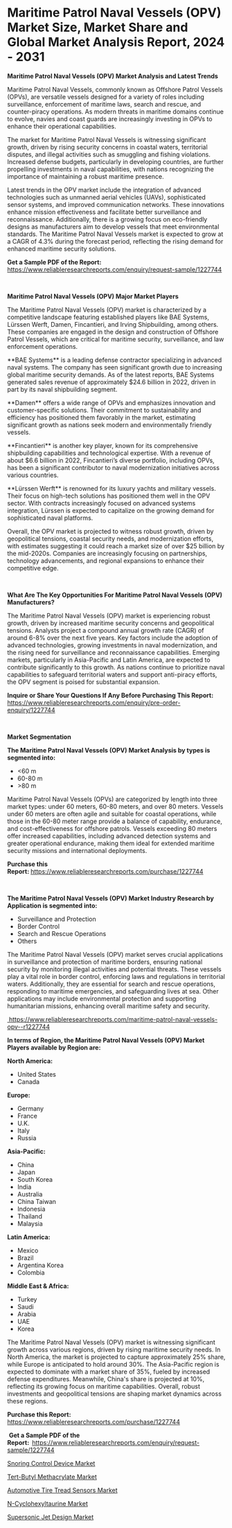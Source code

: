 <p><h1>Maritime Patrol Naval Vessels (OPV) Market Size, Market Share and Global Market Analysis Report, 2024 - 2031</h1></p><p><strong>Maritime Patrol Naval Vessels (OPV) Market Analysis and Latest Trends</strong></p>
<p><p>Maritime Patrol Naval Vessels, commonly known as Offshore Patrol Vessels (OPVs), are versatile vessels designed for a variety of roles including surveillance, enforcement of maritime laws, search and rescue, and counter-piracy operations. As modern threats in maritime domains continue to evolve, navies and coast guards are increasingly investing in OPVs to enhance their operational capabilities. </p><p>The market for Maritime Patrol Naval Vessels is witnessing significant growth, driven by rising security concerns in coastal waters, territorial disputes, and illegal activities such as smuggling and fishing violations. Increased defense budgets, particularly in developing countries, are further propelling investments in naval capabilities, with nations recognizing the importance of maintaining a robust maritime presence.</p><p>Latest trends in the OPV market include the integration of advanced technologies such as unmanned aerial vehicles (UAVs), sophisticated sensor systems, and improved communication networks. These innovations enhance mission effectiveness and facilitate better surveillance and reconnaissance. Additionally, there is a growing focus on eco-friendly designs as manufacturers aim to develop vessels that meet environmental standards. The Maritime Patrol Naval Vessels market is expected to grow at a CAGR of 4.3% during the forecast period, reflecting the rising demand for enhanced maritime security solutions.</p></p>
<p><strong>Get a Sample PDF of the Report:&nbsp;</strong> <a href="https://www.reliableresearchreports.com/enquiry/request-sample/1227744?utm_campaign=123&utm_medium=2&utm_source=Github&utm_content=ia&utm_term=04112024&utm_id=maritime-patrol-naval-vessels-opv">https://www.reliableresearchreports.com/enquiry/request-sample/1227744</a></p>
<p>&nbsp;</p>
<p><strong>Maritime Patrol Naval Vessels (OPV) Major Market Players</strong></p>
<p><p>The Maritime Patrol Naval Vessels (OPV) market is characterized by a competitive landscape featuring established players like BAE Systems, Lürssen Werft, Damen, Fincantieri, and Irving Shipbuilding, among others. These companies are engaged in the design and construction of Offshore Patrol Vessels, which are critical for maritime security, surveillance, and law enforcement operations.</p><p>**BAE Systems** is a leading defense contractor specializing in advanced naval systems. The company has seen significant growth due to increasing global maritime security demands. As of the latest reports, BAE Systems generated sales revenue of approximately $24.6 billion in 2022, driven in part by its naval shipbuilding segment.</p><p>**Damen** offers a wide range of OPVs and emphasizes innovation and customer-specific solutions. Their commitment to sustainability and efficiency has positioned them favorably in the market, estimating significant growth as nations seek modern and environmentally friendly vessels.</p><p>**Fincantieri** is another key player, known for its comprehensive shipbuilding capabilities and technological expertise. With a revenue of about $6.6 billion in 2022, Fincantieri’s diverse portfolio, including OPVs, has been a significant contributor to naval modernization initiatives across various countries.</p><p>**Lürssen Werft** is renowned for its luxury yachts and military vessels. Their focus on high-tech solutions has positioned them well in the OPV sector. With contracts increasingly focused on advanced systems integration, Lürssen is expected to capitalize on the growing demand for sophisticated naval platforms.</p><p>Overall, the OPV market is projected to witness robust growth, driven by geopolitical tensions, coastal security needs, and modernization efforts, with estimates suggesting it could reach a market size of over $25 billion by the mid-2020s. Companies are increasingly focusing on partnerships, technology advancements, and regional expansions to enhance their competitive edge.</p></p>
<p>&nbsp;</p>
<p><strong>What Are The Key Opportunities For Maritime Patrol Naval Vessels (OPV) Manufacturers?</strong></p>
<p><p>The Maritime Patrol Naval Vessels (OPV) market is experiencing robust growth, driven by increased maritime security concerns and geopolitical tensions. Analysts project a compound annual growth rate (CAGR) of around 6-8% over the next five years. Key factors include the adoption of advanced technologies, growing investments in naval modernization, and the rising need for surveillance and reconnaissance capabilities. Emerging markets, particularly in Asia-Pacific and Latin America, are expected to contribute significantly to this growth. As nations continue to prioritize naval capabilities to safeguard territorial waters and support anti-piracy efforts, the OPV segment is poised for substantial expansion.</p></p>
<p><strong>Inquire or Share Your Questions If Any Before Purchasing This Report:</strong> <a href="https://www.reliableresearchreports.com/enquiry/pre-order-enquiry/1227744?utm_campaign=123&utm_medium=2&utm_source=Github&utm_content=ia&utm_term=04112024&utm_id=maritime-patrol-naval-vessels-opv">https://www.reliableresearchreports.com/enquiry/pre-order-enquiry/1227744</a></p>
<p>&nbsp;</p>
<p><strong>Market Segmentation</strong></p>
<p><strong>The Maritime Patrol Naval Vessels (OPV) Market Analysis by types is segmented into:</strong></p>
<p><ul><li><60 m</li><li>60-80 m</li><li>>80 m</li></ul></p>
<p><p>Maritime Patrol Naval Vessels (OPVs) are categorized by length into three market types: under 60 meters, 60-80 meters, and over 80 meters. Vessels under 60 meters are often agile and suitable for coastal operations, while those in the 60-80 meter range provide a balance of capability, endurance, and cost-effectiveness for offshore patrols. Vessels exceeding 80 meters offer increased capabilities, including advanced detection systems and greater operational endurance, making them ideal for extended maritime security missions and international deployments.</p></p>
<p><strong>Purchase this Report:&nbsp;</strong><a href="https://www.reliableresearchreports.com/purchase/1227744?utm_campaign=123&utm_medium=2&utm_source=Github&utm_content=ia&utm_term=04112024&utm_id=maritime-patrol-naval-vessels-opv">https://www.reliableresearchreports.com/purchase/1227744</a></p>
<p>&nbsp;</p>
<p><strong>The Maritime Patrol Naval Vessels (OPV) Market Industry Research by Application is segmented into:</strong></p>
<p><ul><li>Surveillance and Protection</li><li>Border Control</li><li>Search and Rescue Operations</li><li>Others</li></ul></p>
<p><p>The Maritime Patrol Naval Vessels (OPV) market serves crucial applications in surveillance and protection of maritime borders, ensuring national security by monitoring illegal activities and potential threats. These vessels play a vital role in border control, enforcing laws and regulations in territorial waters. Additionally, they are essential for search and rescue operations, responding to maritime emergencies, and safeguarding lives at sea. Other applications may include environmental protection and supporting humanitarian missions, enhancing overall maritime safety and security.</p></p>
<p><a href="https://www.reliableresearchreports.com/maritime-patrol-naval-vessels-opv--r1227744?utm_campaign=123&utm_medium=2&utm_source=Github&utm_content=ia&utm_term=04112024&utm_id=maritime-patrol-naval-vessels-opv">&nbsp;https://www.reliableresearchreports.com/maritime-patrol-naval-vessels-opv--r1227744</a></p>
<p><strong>In terms of Region, the Maritime Patrol Naval Vessels (OPV) Market Players available by Region are:</strong></p>
<p>
    <p> <strong> North America: </strong>
        <ul>
            <li>United States</li>
            <li>Canada</li>
        </ul>
        </p> 
    <p> <strong> Europe: </strong>
        <ul>
            <li>Germany</li>
            <li>France</li>
            <li>U.K.</li>
            <li>Italy</li>
            <li>Russia</li>
        </ul>
        </p> 
    <p> <strong> Asia-Pacific: </strong>
        <ul>
            <li>China</li>
            <li>Japan</li>
            <li>South Korea</li>
            <li>India</li>
            <li>Australia</li>
            <li>China Taiwan</li>
            <li>Indonesia</li>
            <li>Thailand</li>
            <li>Malaysia</li>
        </ul>
        </p> 
    <p> <strong> Latin America: </strong>
        <ul>
            <li>Mexico</li>
            <li>Brazil</li>
            <li>Argentina Korea</li>
            <li>Colombia</li>
        </ul>
        </p> 
    <p> <strong> Middle East & Africa: </strong>
        <ul>
            <li>Turkey</li>
            <li>Saudi</li>
            <li>Arabia</li>
            <li>UAE</li>
            <li>Korea</li>
        </ul>
    </p>
    </p>
<p><p>The Maritime Patrol Naval Vessels (OPV) market is witnessing significant growth across various regions, driven by rising maritime security needs. In North America, the market is projected to capture approximately 25% share, while Europe is anticipated to hold around 30%. The Asia-Pacific region is expected to dominate with a market share of 35%, fueled by increased defense expenditures. Meanwhile, China's share is projected at 10%, reflecting its growing focus on maritime capabilities. Overall, robust investments and geopolitical tensions are shaping market dynamics across these regions.</p></p>
<p><strong>Purchase this Report: </strong><a href="https://www.reliableresearchreports.com/purchase/1227744?utm_campaign=123&utm_medium=2&utm_source=Github&utm_content=ia&utm_term=04112024&utm_id=maritime-patrol-naval-vessels-opv">https://www.reliableresearchreports.com/purchase/1227744</a></p>
<p>&nbsp;<strong>Get a Sample PDF of the Report:&nbsp;&nbsp;</strong><a href="https://www.reliableresearchreports.com/enquiry/request-sample/1227744?utm_campaign=123&utm_medium=2&utm_source=Github&utm_content=ia&utm_term=04112024&utm_id=maritime-patrol-naval-vessels-opv">https://www.reliableresearchreports.com/enquiry/request-sample/1227744</a></p>
<p><strong></strong></p>
<p><p><a href="https://issuu.com/reportprime-2/docs/snoring-control-device-market-size-_08ba0a7fb6119a?utm_campaign=123&utm_medium=2&utm_source=Github&utm_content=ia&utm_term=04112024&utm_id=maritime-patrol-naval-vessels-opv">Snoring Control Device Market</a></p><p><a href="https://www.linkedin.com/pulse/unveiling-market-trends-global-tert-butyl-methacrylate-tkuyf?utm_campaign=123&utm_medium=2&utm_source=Github&utm_content=ia&utm_term=04112024&utm_id=maritime-patrol-naval-vessels-opv">Tert-Butyl Methacrylate Market</a></p><p><a href="https://github.com/tacitam515l/Market-Research-Report-List-1/blob/main/automotive-tire-tread-sensors-market.md?utm_campaign=123&utm_medium=2&utm_source=Github&utm_content=ia&utm_term=04112024&utm_id=maritime-patrol-naval-vessels-opv">Automotive Tire Tread Sensors Market</a></p><p><a href="https://www.linkedin.com/pulse/opportunities-challenges-n-cyclohexyltaurine-market-strategic-bmqaf?utm_campaign=123&utm_medium=2&utm_source=Github&utm_content=ia&utm_term=04112024&utm_id=maritime-patrol-naval-vessels-opv">N-Cyclohexyltaurine Market</a></p><p><a href="https://github.com/JamesCox407/Market-Research-Report-List-1/blob/main/supersonic-jet-design-market.md?utm_campaign=123&utm_medium=2&utm_source=Github&utm_content=ia&utm_term=04112024&utm_id=maritime-patrol-naval-vessels-opv">Supersonic Jet Design Market</a></p></p>